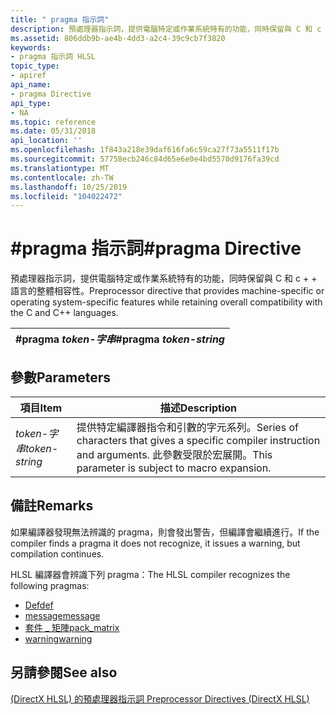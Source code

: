 ```yaml
---
title: " pragma 指示詞"
description: 預處理器指示詞，提供電腦特定或作業系統特有的功能，同時保留與 C 和 c + + 語言的整體相容性。
ms.assetid: 806ddb9b-ae4b-4dd3-a2c4-39c9cb7f3820
keywords:
- pragma 指示詞 HLSL
topic_type:
- apiref
api_name:
- pragma Directive
api_type:
- NA
ms.topic: reference
ms.date: 05/31/2018
api_location: ''
ms.openlocfilehash: 1f843a218e39daf616fa6c59ca27f73a5511f17b
ms.sourcegitcommit: 57758ecb246c84d65e6e0e4bd5570d9176fa39cd
ms.translationtype: MT
ms.contentlocale: zh-TW
ms.lasthandoff: 10/25/2019
ms.locfileid: "104022472"
---
```

# <a name="pragma-directive"></a><span data-ttu-id="9574a-104">\#pragma 指示詞</span><span class="sxs-lookup"><span data-stu-id="9574a-104">\#pragma Directive</span></span>

<span data-ttu-id="9574a-105">預處理器指示詞，提供電腦特定或作業系統特有的功能，同時保留與 C 和 c + + 語言的整體相容性。</span><span class="sxs-lookup"><span data-stu-id="9574a-105">Preprocessor directive that provides machine-specific or operating system-specific features while retaining overall compatibility with the C and C++ languages.</span></span>



| <span data-ttu-id="9574a-106">\#pragma *token-字串*</span><span class="sxs-lookup"><span data-stu-id="9574a-106">\#pragma *token-string*</span></span> |
|-------------------------|



 

## <a name="parameters"></a><span data-ttu-id="9574a-107">參數</span><span class="sxs-lookup"><span data-stu-id="9574a-107">Parameters</span></span>



| <span data-ttu-id="9574a-108">項目</span><span class="sxs-lookup"><span data-stu-id="9574a-108">Item</span></span>                                                                                    | <span data-ttu-id="9574a-109">描述</span><span class="sxs-lookup"><span data-stu-id="9574a-109">Description</span></span>                                                                                                                              |
|-----------------------------------------------------------------------------------------|------------------------------------------------------------------------------------------------------------------------------------------|
| <span data-ttu-id="9574a-110"><span id="token-string"></span><span id="TOKEN-STRING"></span>*token-字串*</span><span class="sxs-lookup"><span data-stu-id="9574a-110"><span id="token-string"></span><span id="TOKEN-STRING"></span>*token-string*</span></span><br/> | <span data-ttu-id="9574a-111">提供特定編譯器指令和引數的字元系列。</span><span class="sxs-lookup"><span data-stu-id="9574a-111">Series of characters that gives a specific compiler instruction and arguments.</span></span> <span data-ttu-id="9574a-112">此參數受限於宏展開。</span><span class="sxs-lookup"><span data-stu-id="9574a-112">This parameter is subject to macro expansion.</span></span> <br/> |



 

## <a name="remarks"></a><span data-ttu-id="9574a-113">備註</span><span class="sxs-lookup"><span data-stu-id="9574a-113">Remarks</span></span>

<span data-ttu-id="9574a-114">如果編譯器發現無法辨識的 pragma，則會發出警告，但編譯會繼續進行。</span><span class="sxs-lookup"><span data-stu-id="9574a-114">If the compiler finds a pragma it does not recognize, it issues a warning, but compilation continues.</span></span>

<span data-ttu-id="9574a-115">HLSL 編譯器會辨識下列 pragma：</span><span class="sxs-lookup"><span data-stu-id="9574a-115">The HLSL compiler recognizes the following pragmas:</span></span>

-   [<span data-ttu-id="9574a-116">Def</span><span class="sxs-lookup"><span data-stu-id="9574a-116">def</span></span>](dx-graphics-hlsl-appendix-pre-pragma-def.md)
-   [<span data-ttu-id="9574a-117">message</span><span class="sxs-lookup"><span data-stu-id="9574a-117">message</span></span>](message-pragma-directive--directx-hlsl-.md)
-   [<span data-ttu-id="9574a-118">套件 \_ 矩陣</span><span class="sxs-lookup"><span data-stu-id="9574a-118">pack\_matrix</span></span>](dx-graphics-hlsl-appendix-pre-pragma-pack-matrix.md)
-   [<span data-ttu-id="9574a-119">warning</span><span class="sxs-lookup"><span data-stu-id="9574a-119">warning</span></span>](dx-graphics-hlsl-appendix-pre-pragma-warning.md)

## <a name="see-also"></a><span data-ttu-id="9574a-120">另請參閱</span><span class="sxs-lookup"><span data-stu-id="9574a-120">See also</span></span>

<dl> <dt>

[<span data-ttu-id="9574a-121"> (DirectX HLSL) 的預處理器指示詞 </span><span class="sxs-lookup"><span data-stu-id="9574a-121">Preprocessor Directives (DirectX HLSL)</span></span>](dx-graphics-hlsl-appendix-preprocessor.md)
</dt> </dl>

 

 





